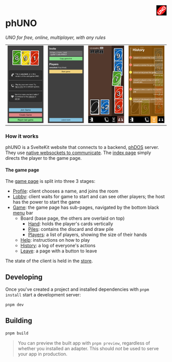 <img src="static/favicon.png" align="right" />

<h1>phUNO</h1>

*UNO for free, online, multiplayer, with any rules*

| | | | |
| --- | --- | --- | --- |
| ![Homepage](docs/images/Screen%20Shot%202021-11-01%20at%2020.40.01.png) | ![Lobby](docs/images/Screen%20Shot%202021-11-01%20at%2020.40.34.png) | ![Game](docs/images/Screen%20Shot%202021-11-01%20at%2020.41.16.png) | ![History](docs/images/Screen%20Shot%202021-11-01%20at%2020.41.55.png) |
### How it works

phUNO is a SvelteKit website that connects to a backend, [phDOS](https://github.com/venashial/phDOS) server. They use [native websockets to communicate](src/lib/utils/api.js). The [index page](src/routes/index.svelte) simply directs the player to the game page.

#### The game page

The [game page](src/routes/game/index.svelte) is split into three 3 stages:

- [Profile](src/routes/game/_Profile.svelte): client chooses a name, and joins the room
- [Lobby](src/routes/game/_Lobby.svelte): client waits for game to start and can see other players; the host has the power to start the game
- [Game](src/routes/game/_Game.svelte): the game page has sub-pages, navigated by the bottom black [menu](src/routes/game/_Game/_Menu.svelte) bar
  - Board (base page, the others are overlaid on top)
    - [Hand](src/routes/game/_Game/_Hand.svelte): holds the player's cards vertically
    - [Piles](src/routes/game/_Game/_Piles.svelte): contains the discard and draw pile
    - [Players](src/routes/game/_Game/_Players.svelte): a list of players, showing the size of their hands
  - [Help](src/routes/game/_Game/_Page/_Help.svelte): instructions on how to play
  - [History](src/routes/game/_Game/_Page/_History.svelte): a log of everyone's actions
  - [Leave](src/routes/game/_Game/_Page/_Leave.svelte): a page with a button to leave

The state of the client is held in the [store](src/routes/game/_store.js).

## Developing

Once you've created a project and installed dependencies with `pnpm install` start a development server:

```bash
pnpm dev
```

## Building

```bash
pnpm build
```

> You can preview the built app with `pnpm preview`, regardless of whether you installed an adapter. This should _not_ be used to serve your app in production.
